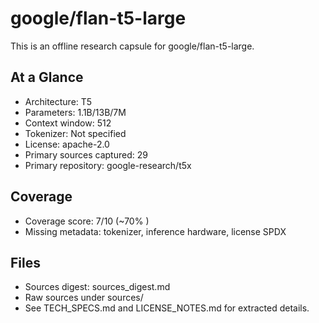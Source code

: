 # google/flan-t5-large

This is an offline research capsule for google/flan-t5-large.

## At a Glance
- Architecture: T5
- Parameters: 1.1B/13B/7M
- Context window: 512
- Tokenizer: Not specified
- License: apache-2.0
- Primary sources captured: 29
- Primary repository: google-research/t5x

## Coverage

- Coverage score: 7/10 (~70% )
- Missing metadata: tokenizer, inference hardware, license SPDX

## Files
- Sources digest: sources_digest.md
- Raw sources under sources/
- See TECH_SPECS.md and LICENSE_NOTES.md for extracted details.